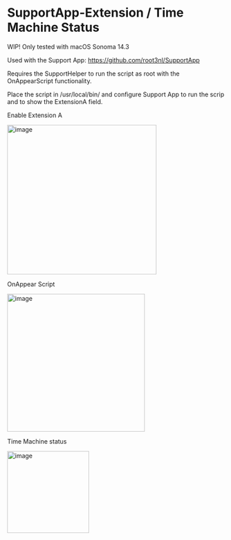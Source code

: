# SupportApp-Extension / Time Machine Status
WIP!
Only tested with macOS Sonoma 14.3

Used with the Support App:
https://github.com/root3nl/SupportApp

Requires the SupportHelper to run the script as root with the OnAppearScript functionality.

Place the script in /usr/local/bin/ and configure Support App to run the scrip and to show the ExtensionA field.

Enable Extension A

<img width="345" alt="image" src="https://github.com/github-user14/SupportApp-Extensions/assets/158499136/bd0e4d9d-6cba-42e5-a71f-5c5d6279db57">

OnAppear Script

<img width="318" alt="image" src="https://github.com/github-user14/SupportApp-Extensions/assets/158499136/d5226839-4278-4732-808f-11617f058341">

Time Machine status

<img width="189" alt="image" src="https://github.com/github-user14/SupportApp-Extensions/assets/158499136/7f4e0158-add4-4c14-8e5b-30addf043969">
